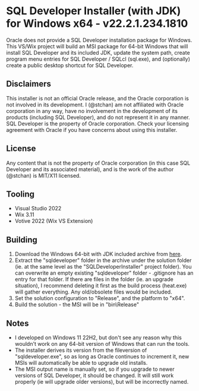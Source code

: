 # SQL Developer Installer (with JDK) for Windows x64 - v22.2.1.234.1810
Oracle does not provide a SQL Developer installation package for Windows. This VS/Wix project will build an MSI package for 64-bit Windows that will install SQL Developer and its included JDK, update the system path, create program menu entries for SQL Developer / SQLcl (sql.exe), and (optionally) create a public desktop shortcut for SQL Developer.

## Disclaimers
This installer is not an official Oracle release, and the Oracle corporation is not involved in its development. I (@stchan) am not affiliated with Oracle corporation in any way, have no involvement in the development of its products (including SQL Developer), and do not represent it in any manner. SQL Developer is the property of Oracle corporation. Check your licensing agreement with Oracle if you have concerns about using this installer.

## License
Any content that is not the property of Oracle corporation (in this case SQL Developer and its associated material), and is the work of the author (@stchan) is MIT/X11 licensed.

## Tooling
* Visual Studio 2022
* Wix 3.11
* Votive 2022 (Wix VS Extension)

## Building
1. Download the Windows 64-bit with JDK included archive from [here](https://www.oracle.com/database/sqldeveloper/technologies/download/).
1. Extract the "sqldeveloper" folder in the archive under the solution folder (ie. at the same level as the "SQLDeveloperInstaller" project folder). You can overwrite an empty existing "sqldeveloper" folder - .gitignore has an entry for that folder. If there are files in the folder (ie. an upgrade situation), I recommend deleting it first as the build process (heat.exe) will gather everything. Any old/obsolete files would be included.
1. Set the solution configuration to "Release", and the platform to "x64".
1. Build the solution - the MSI will be in "bin\Release"

## Notes
* I developed on Windows 11 22H2, but don't see any reason why this wouldn't work on any 64-bit version of Windows that can run the tools.
* The installer derives its version from the fileversion of "sqldeveloper.exe", so as long as Oracle continues to increment it, new MSIs will automatically be able to upgrade old installs.
* The MSI output name is manually set, so if you upgrade to newer versions of SQL Developer, it should be changed. It will still work properly (ie will upgrade older versions), but will be incorrectly named.
